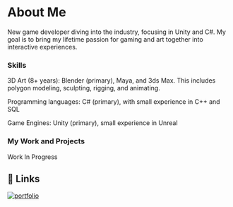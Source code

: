 # About Me

New game developer diving into the industry, focusing in Unity and C#. My goal is to bring my lifetime passion for gaming and art together into interactive experiences.

### Skills
3D Art (8+ years): Blender (primary), Maya, and 3ds Max. This includes polygon modeling, sculpting, rigging, and animating.

Programming languages: C# (primary), with small experience in C++ and SQL

Game Engines: Unity (primary), small experience in Unreal

### My Work and Projects

Work In Progress

## 🔗 Links
[![portfolio](https://img.shields.io/badge/my_portfolio-000?style=for-the-badge&logo=ko-fi&logoColor=white)](http://imageliner.itch.io)
